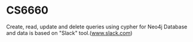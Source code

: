 
# CS6660
Create, read, update and delete queries using cypher for Neo4j Database and data is based on "Slack" tool.(www.slack.com)
